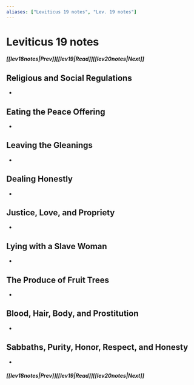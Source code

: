 ```yaml
---
aliases: ["Leviticus 19 notes", "Lev. 19 notes"]
---
```

# Leviticus 19 notes
##### <span class=arrow-left></span>[[lev18notes|Prev]]<span class=navigation-separator></span>[[lev19|Read]]<span class=navigation-separator></span>[[lev20notes|Next]]<span class=arrow-right></span>
## Religious and Social Regulations
- 
## Eating the Peace Offering
- 
## Leaving the Gleanings
- 
## Dealing Honestly
- 
## Justice, Love, and Propriety
- 
## Lying with a Slave Woman
- 
## The Produce of Fruit Trees
- 
## Blood, Hair, Body, and Prostitution
- 
## Sabbaths, Purity, Honor, Respect, and Honesty
- 
##### <span class=arrow-left></span>[[lev18notes|Prev]]<span class=navigation-separator></span>[[lev19|Read]]<span class=navigation-separator></span>[[lev20notes|Next]]<span class=arrow-right></span>